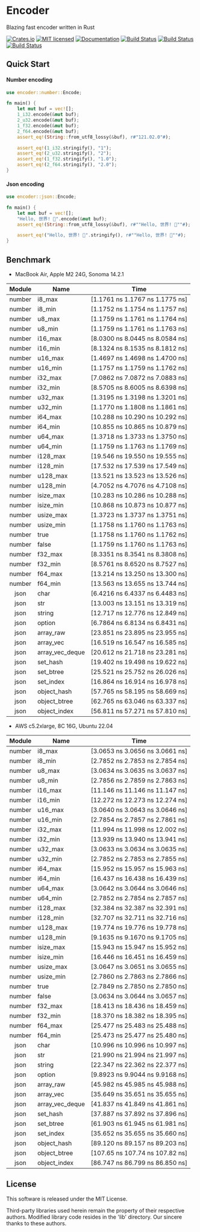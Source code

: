 Encoder
==========================

Blazing fast encoder written in Rust

[![Crates.io][crates-badge]][crates-url]
[![MIT licensed][license-badge]][license-url]
[![Documentation][document-badge]][document-url]
[![Build Status][linux-badge]][linux-url]
[![Build Status][macos-badge]][macos-url]
[![Build Status][windows-badge]][windows-url]

[crates-badge]: https://img.shields.io/crates/v/encoder.svg
[crates-url]: https://crates.io/crates/encoder
[license-badge]: https://img.shields.io/badge/license-MIT-blue.svg
[license-url]: https://github.com/chensoft/encoder/blob/master/LICENSE
[document-badge]: https://docs.rs/encoder/badge.svg
[document-url]: https://docs.rs/encoder
[linux-badge]: https://github.com/chensoft/encoder/actions/workflows/linux.yml/badge.svg
[linux-url]: https://github.com/chensoft/encoder/actions/workflows/linux.yml
[macos-badge]: https://github.com/chensoft/encoder/actions/workflows/macos.yml/badge.svg
[macos-url]: https://github.com/chensoft/encoder/actions/workflows/macos.yml
[windows-badge]: https://github.com/chensoft/encoder/actions/workflows/windows.yml/badge.svg
[windows-url]: https://github.com/chensoft/encoder/actions/workflows/windows.yml

## Quick Start

#### Number encoding

```rust
use encoder::number::Encode;

fn main() {
    let mut buf = vec![];
    1_i32.encode(&mut buf);
    2_u32.encode(&mut buf);
    1_f32.encode(&mut buf);
    2_f64.encode(&mut buf);
    assert_eq!(String::from_utf8_lossy(&buf), r#"121.02.0"#);

    assert_eq!(1_i32.stringify(), "1");
    assert_eq!(2_u32.stringify(), "2");
    assert_eq!(1_f32.stringify(), "1.0");
    assert_eq!(2_f64.stringify(), "2.0");
}
```

#### Json encoding

```rust
use encoder::json::Encode;

fn main() {
    let mut buf = vec![];
    "Hello, 世界! 👋".encode(&mut buf);
    assert_eq!(String::from_utf8_lossy(&buf), r#""Hello, 世界! 👋""#);

    assert_eq!("Hello, 世界! 👋".stringify(), r#""Hello, 世界! 👋""#);
}
```

## Benchmark

- MacBook Air, Apple M2 24G, Sonoma 14.2.1

| Module | Name            |              Time               |
|:------:|-----------------|:-------------------------------:|
| number | i8_max          | [1.1761 ns 1.1767 ns 1.1775 ns] |
| number | i8_min          | [1.1752 ns 1.1754 ns 1.1757 ns] |
| number | u8_max          | [1.1759 ns 1.1761 ns 1.1764 ns] |
| number | u8_min          | [1.1759 ns 1.1761 ns 1.1763 ns] |
| number | i16_max         | [8.0300 ns 8.0445 ns 8.0584 ns] |
| number | i16_min         | [8.1324 ns 8.1535 ns 8.1812 ns] |
| number | u16_max         | [1.4697 ns 1.4698 ns 1.4700 ns] |
| number | u16_min         | [1.1757 ns 1.1759 ns 1.1762 ns] |
| number | i32_max         | [7.0862 ns 7.0872 ns 7.0883 ns] |
| number | i32_min         | [8.5705 ns 8.6005 ns 8.6398 ns] |
| number | u32_max         | [1.3195 ns 1.3198 ns 1.3201 ns] |
| number | u32_min         | [1.1770 ns 1.1808 ns 1.1861 ns] |
| number | i64_max         | [10.288 ns 10.290 ns 10.292 ns] |
| number | i64_min         | [10.855 ns 10.865 ns 10.879 ns] |
| number | u64_max         | [1.3718 ns 1.3733 ns 1.3750 ns] |
| number | u64_min         | [1.1759 ns 1.1763 ns 1.1769 ns] |
| number | i128_max        | [19.546 ns 19.550 ns 19.555 ns] |
| number | i128_min        | [17.532 ns 17.539 ns 17.549 ns] |
| number | u128_max        | [13.521 ns 13.523 ns 13.526 ns] |
| number | u128_min        | [4.7052 ns 4.7076 ns 4.7108 ns] |
| number | isize_max       | [10.283 ns 10.286 ns 10.288 ns] |
| number | isize_min       | [10.868 ns 10.873 ns 10.877 ns] |
| number | usize_max       | [1.3723 ns 1.3737 ns 1.3751 ns] |
| number | usize_min       | [1.1758 ns 1.1760 ns 1.1763 ns] |
| number | true            | [1.1758 ns 1.1760 ns 1.1762 ns] |
| number | false           | [1.1759 ns 1.1760 ns 1.1763 ns] |
| number | f32_max         | [8.3351 ns 8.3541 ns 8.3808 ns] |
| number | f32_min         | [8.5761 ns 8.6520 ns 8.7527 ns] |
| number | f64_max         | [13.214 ns 13.250 ns 13.300 ns] |
| number | f64_min         | [13.563 ns 13.655 ns 13.744 ns] |
|  json  | char            | [6.4216 ns 6.4337 ns 6.4483 ns] |
|  json  | str             | [13.003 ns 13.151 ns 13.319 ns] |
|  json  | string          | [12.717 ns 12.776 ns 12.849 ns] |
|  json  | option          | [6.7864 ns 6.8134 ns 6.8431 ns] |
|  json  | array_raw       | [23.851 ns 23.895 ns 23.955 ns] |
|  json  | array_vec       | [16.519 ns 16.547 ns 16.585 ns] |
|  json  | array_vec_deque | [20.612 ns 21.718 ns 23.281 ns] |
|  json  | set_hash        | [19.402 ns 19.498 ns 19.622 ns] |
|  json  | set_btree       | [25.521 ns 25.752 ns 26.026 ns] |
|  json  | set_index       | [16.864 ns 16.914 ns 16.978 ns] |
|  json  | object_hash     | [57.765 ns 58.195 ns 58.669 ns] |
|  json  | object_btree    | [62.765 ns 63.046 ns 63.337 ns] |
|  json  | object_index    | [56.811 ns 57.271 ns 57.810 ns] |

- AWS c5.2xlarge, 8C 16G, Ubuntu 22.04

| Module | Name            |              Time               |
|:------:|-----------------|:-------------------------------:|
| number | i8_max          | [3.0653 ns 3.0656 ns 3.0661 ns] |
| number | i8_min          | [2.7852 ns 2.7853 ns 2.7854 ns] |
| number | u8_max          | [3.0634 ns 3.0635 ns 3.0637 ns] |
| number | u8_min          | [2.7856 ns 2.7859 ns 2.7863 ns] |
| number | i16_max         | [11.146 ns 11.146 ns 11.147 ns] |
| number | i16_min         | [12.272 ns 12.273 ns 12.274 ns] |
| number | u16_max         | [3.0640 ns 3.0643 ns 3.0646 ns] |
| number | u16_min         | [2.7854 ns 2.7857 ns 2.7861 ns] |
| number | i32_max         | [11.994 ns 11.998 ns 12.002 ns] |
| number | i32_min         | [13.939 ns 13.940 ns 13.941 ns] |
| number | u32_max         | [3.0633 ns 3.0634 ns 3.0635 ns] |
| number | u32_min         | [2.7852 ns 2.7853 ns 2.7855 ns] |
| number | i64_max         | [15.952 ns 15.957 ns 15.963 ns] |
| number | i64_min         | [16.437 ns 16.438 ns 16.439 ns] |
| number | u64_max         | [3.0642 ns 3.0644 ns 3.0646 ns] |
| number | u64_min         | [2.7852 ns 2.7854 ns 2.7857 ns] |
| number | i128_max        | [32.384 ns 32.387 ns 32.391 ns] |
| number | i128_min        | [32.707 ns 32.711 ns 32.716 ns] |
| number | u128_max        | [19.774 ns 19.776 ns 19.778 ns] |
| number | u128_min        | [9.1635 ns 9.1670 ns 9.1705 ns] |
| number | isize_max       | [15.943 ns 15.947 ns 15.952 ns] |
| number | isize_min       | [16.446 ns 16.451 ns 16.459 ns] |
| number | usize_max       | [3.0647 ns 3.0651 ns 3.0655 ns] |
| number | usize_min       | [2.7860 ns 2.7863 ns 2.7866 ns] |
| number | true            | [2.7849 ns 2.7850 ns 2.7850 ns] |
| number | false           | [3.0634 ns 3.0644 ns 3.0657 ns] |
| number | f32_max         | [18.413 ns 18.436 ns 18.459 ns] |
| number | f32_min         | [18.370 ns 18.382 ns 18.395 ns] |
| number | f64_max         | [25.477 ns 25.483 ns 25.488 ns] |
| number | f64_min         | [25.473 ns 25.477 ns 25.480 ns] |
|  json  | char            | [10.996 ns 10.996 ns 10.997 ns] |
|  json  | str             | [21.990 ns 21.994 ns 21.997 ns] |
|  json  | string          | [22.347 ns 22.362 ns 22.377 ns] |
|  json  | option          | [9.8923 ns 9.9044 ns 9.9168 ns] |
|  json  | array_raw       | [45.982 ns 45.985 ns 45.988 ns] |
|  json  | array_vec       | [35.649 ns 35.651 ns 35.655 ns] |
|  json  | array_vec_deque | [41.837 ns 41.849 ns 41.861 ns] |
|  json  | set_hash        | [37.887 ns 37.892 ns 37.896 ns] |
|  json  | set_btree       | [61.903 ns 61.945 ns 61.981 ns] |
|  json  | set_index       | [35.652 ns 35.655 ns 35.660 ns] |
|  json  | object_hash     | [89.120 ns 89.157 ns 89.203 ns] |
|  json  | object_btree    | [107.65 ns 107.74 ns 107.82 ns] |
|  json  | object_index    | [86.747 ns 86.799 ns 86.850 ns] |

## License

This software is released under the MIT License.

Third-party libraries used herein remain the property of their respective authors. Modified library code resides in the 'lib' directory. Our sincere thanks to these authors.
